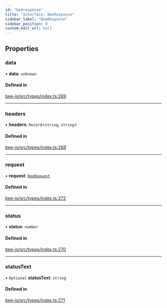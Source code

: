 ```yaml
---
id: "beeresponse"
title: "Interface: BeeResponse"
sidebar_label: "BeeResponse"
sidebar_position: 0
custom_edit_url: null
---
```


## Properties

### data

• **data**: `unknown`

#### Defined in

[bee-js/src/types/index.ts:269](https://github.com/ethersphere/bee-js/blob/6f227e1/src/types/index.ts#L269)

___

### headers

• **headers**: `Record`<`string`, `string`\>

#### Defined in

[bee-js/src/types/index.ts:268](https://github.com/ethersphere/bee-js/blob/6f227e1/src/types/index.ts#L268)

___

### request

• **request**: [`BeeRequest`](beerequest.md)

#### Defined in

[bee-js/src/types/index.ts:272](https://github.com/ethersphere/bee-js/blob/6f227e1/src/types/index.ts#L272)

___

### status

• **status**: `number`

#### Defined in

[bee-js/src/types/index.ts:270](https://github.com/ethersphere/bee-js/blob/6f227e1/src/types/index.ts#L270)

___

### statusText

• `Optional` **statusText**: `string`

#### Defined in

[bee-js/src/types/index.ts:271](https://github.com/ethersphere/bee-js/blob/6f227e1/src/types/index.ts#L271)

